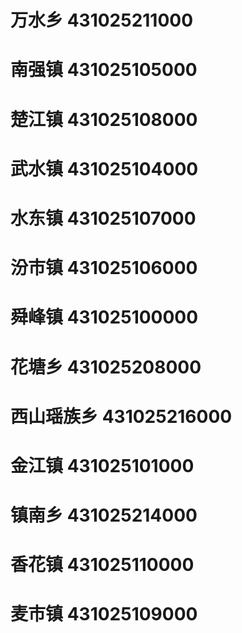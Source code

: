 # 万水乡 431025211000
# 南强镇 431025105000
# 楚江镇 431025108000
# 武水镇 431025104000
# 水东镇 431025107000
# 汾市镇 431025106000
# 舜峰镇 431025100000
# 花塘乡 431025208000
# 西山瑶族乡 431025216000
# 金江镇 431025101000
# 镇南乡 431025214000
# 香花镇 431025110000
# 麦市镇 431025109000

